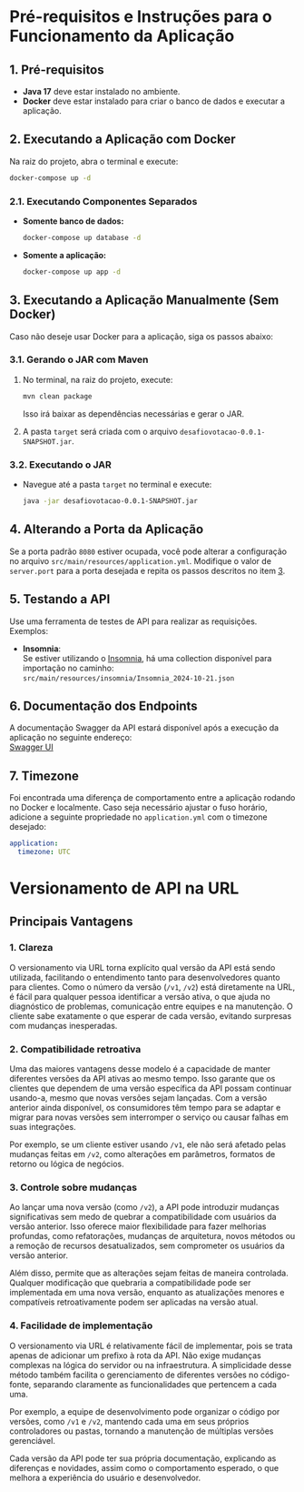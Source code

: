 # Pré-requisitos e Instruções para o Funcionamento da Aplicação

## 1. Pré-requisitos
- **Java 17** deve estar instalado no ambiente.
- **Docker** deve estar instalado para criar o banco de dados e executar a aplicação.

## 2. Executando a Aplicação com Docker

Na raiz do projeto, abra o terminal e execute:

```bash
docker-compose up -d
```

### 2.1. Executando Componentes Separados
- **Somente banco de dados:**
  ```bash
  docker-compose up database -d
  ```
- **Somente a aplicação:**
  ```bash
  docker-compose up app -d
  ```

## 3. Executando a Aplicação Manualmente (Sem Docker)

Caso não deseje usar Docker para a aplicação, siga os passos abaixo:

### 3.1. Gerando o JAR com Maven
1. No terminal, na raiz do projeto, execute:
   ```bash
   mvn clean package
   ```
   Isso irá baixar as dependências necessárias e gerar o JAR.

2. A pasta `target` será criada com o arquivo `desafiovotacao-0.0.1-SNAPSHOT.jar`.

### 3.2. Executando o JAR
- Navegue até a pasta `target` no terminal e execute:
  ```bash
  java -jar desafiovotacao-0.0.1-SNAPSHOT.jar
  ```

## 4. Alterando a Porta da Aplicação

Se a porta padrão `8080` estiver ocupada, você pode alterar a configuração no arquivo `src/main/resources/application.yml`. Modifique o valor de `server.port` para a porta desejada e repita os passos descritos no item [3](#3-executando-a-aplicação-manualmente-sem-docker).

## 5. Testando a API

Use uma ferramenta de testes de API para realizar as requisições. Exemplos:

- **Insomnia**:  
  Se estiver utilizando o [Insomnia](https://insomnia.rest/download), há uma collection disponível para importação no caminho:  
  `src/main/resources/insomnia/Insomnia_2024-10-21.json`

## 6. Documentação dos Endpoints

A documentação Swagger da API estará disponível após a execução da aplicação no seguinte endereço:  
[Swagger UI](http://localhost:8080/desafio/api/swagger-ui/index.html#/)

## 7. Timezone

Foi encontrada uma diferença de comportamento entre a aplicação rodando no Docker e localmente. Caso seja necessário ajustar o fuso horário, adicione a seguinte propriedade no `application.yml` com o timezone desejado:

```yaml
application:
  timezone: UTC
```

# Versionamento de API na URL

## Principais Vantagens

### 1. Clareza
O versionamento via URL torna explícito qual versão da API está sendo utilizada, facilitando o entendimento tanto para desenvolvedores quanto para clientes. Como o número da versão (`/v1`, `/v2`) está diretamente na URL, é fácil para qualquer pessoa identificar a versão ativa, o que ajuda no diagnóstico de problemas, comunicação entre equipes e na manutenção. O cliente sabe exatamente o que esperar de cada versão, evitando surpresas com mudanças inesperadas.

### 2. Compatibilidade retroativa
Uma das maiores vantagens desse modelo é a capacidade de manter diferentes versões da API ativas ao mesmo tempo. Isso garante que os clientes que dependem de uma versão específica da API possam continuar usando-a, mesmo que novas versões sejam lançadas. Com a versão anterior ainda disponível, os consumidores têm tempo para se adaptar e migrar para novas versões sem interromper o serviço ou causar falhas em suas integrações.

Por exemplo, se um cliente estiver usando `/v1`, ele não será afetado pelas mudanças feitas em `/v2`, como alterações em parâmetros, formatos de retorno ou lógica de negócios.

### 3. Controle sobre mudanças
Ao lançar uma nova versão (como `/v2`), a API pode introduzir mudanças significativas sem medo de quebrar a compatibilidade com usuários da versão anterior. Isso oferece maior flexibilidade para fazer melhorias profundas, como refatorações, mudanças de arquitetura, novos métodos ou a remoção de recursos desatualizados, sem comprometer os usuários da versão anterior.

Além disso, permite que as alterações sejam feitas de maneira controlada. Qualquer modificação que quebraria a compatibilidade pode ser implementada em uma nova versão, enquanto as atualizações menores e compatíveis retroativamente podem ser aplicadas na versão atual.

### 4. Facilidade de implementação
O versionamento via URL é relativamente fácil de implementar, pois se trata apenas de adicionar um prefixo à rota da API. Não exige mudanças complexas na lógica do servidor ou na infraestrutura. A simplicidade desse método também facilita o gerenciamento de diferentes versões no código-fonte, separando claramente as funcionalidades que pertencem a cada uma.

Por exemplo, a equipe de desenvolvimento pode organizar o código por versões, como `/v1` e `/v2`, mantendo cada uma em seus próprios controladores ou pastas, tornando a manutenção de múltiplas versões gerenciável.

Cada versão da API pode ter sua própria documentação, explicando as diferenças e novidades, assim como o comportamento esperado, o que melhora a experiência do usuário e desenvolvedor.
